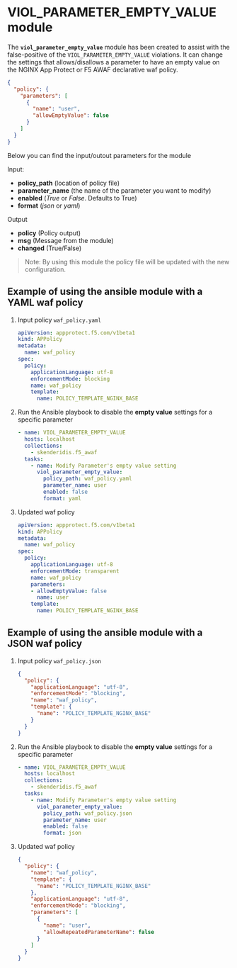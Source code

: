 # VIOL_PARAMETER_EMPTY_VALUE module

The **`viol_parameter_empty_value`** module has been created to assist with the false-positive of the `VIOL_PARAMETER_EMPTY_VALUE` violations. It can change the settings that allows/disallows a parameter to have an empty value on the NGINX App Protect or F5 AWAF declarative waf policy.

```json
{
  "policy": {
    "parameters": [
      {
        "name": "user",
        "allowEmptyValue": false
      }
    ]
  }
}
```

Below you can find the input/outout parameters for the module

Input:
- **policy_path** (location of policy file)
- **parameter_name** (the name of the parameter you want to modify)
- **enabled** (*True* or *False*. Defaults to True)
- **format** (*json* or *yaml*)

Output
- **policy** (Policy output)
- **msg** (Message from the module)
- **changed** (True/False)

> Note: By using this module the policy file will be updated with the new configuration.

## Example of using the ansible module with a YAML waf policy
1. Input policy `waf_policy.yaml` 
    ```yaml
    apiVersion: appprotect.f5.com/v1beta1
    kind: APPolicy
    metadata:
      name: waf_policy
    spec:
      policy:
        applicationLanguage: utf-8
        enforcementMode: blocking
        name: waf_policy
        template:
          name: POLICY_TEMPLATE_NGINX_BASE
    ```

2. Run the Ansible playbook to disable the **empty value** settings for a specific parameter
    ```yaml
    - name: VIOL_PARAMETER_EMPTY_VALUE
      hosts: localhost
      collections:
        - skenderidis.f5_awaf   
      tasks:
        - name: Modify Parameter's empty value setting
          viol_parameter_empty_value:
            policy_path: waf_policy.yaml
            parameter_name: user
            enabled: false
            format: yaml
    ```

3. Updated waf policy
    ```yaml
    apiVersion: appprotect.f5.com/v1beta1
    kind: APPolicy
    metadata:
      name: waf_policy
    spec:
      policy:
        applicationLanguage: utf-8
        enforcementMode: transparent
        name: waf_policy
        parameters:
        - allowEmptyValue: false
          name: user
        template:
          name: POLICY_TEMPLATE_NGINX_BASE
    ```

## Example of using the ansible module with a JSON waf policy
1. Input policy `waf_policy.json`
    ```json
    {
      "policy": {
        "applicationLanguage": "utf-8",
        "enforcementMode": "blocking",
        "name": "waf_policy",
        "template": {
          "name": "POLICY_TEMPLATE_NGINX_BASE"
        }
      }
    }
    ```

2. Run the Ansible playbook to disable the **empty value** settings for a specific parameter
    ```yaml
    - name: VIOL_PARAMETER_EMPTY_VALUE
      hosts: localhost
      collections:
        - skenderidis.f5_awaf   
      tasks:
        - name: Modify Parameter's empty value setting
          viol_parameter_empty_value:
            policy_path: waf_policy.json
            parameter_name: user
            enabled: false
            format: json
    ```

3. Updated waf policy
    ```json
    {
      "policy": {
        "name": "waf_policy",
        "template": {
          "name": "POLICY_TEMPLATE_NGINX_BASE"
        },
        "applicationLanguage": "utf-8",
        "enforcementMode": "blocking",
        "parameters": [
          {
            "name": "user",
            "allowRepeatedParameterName": false
          }
        ]
      }
    }
    ```